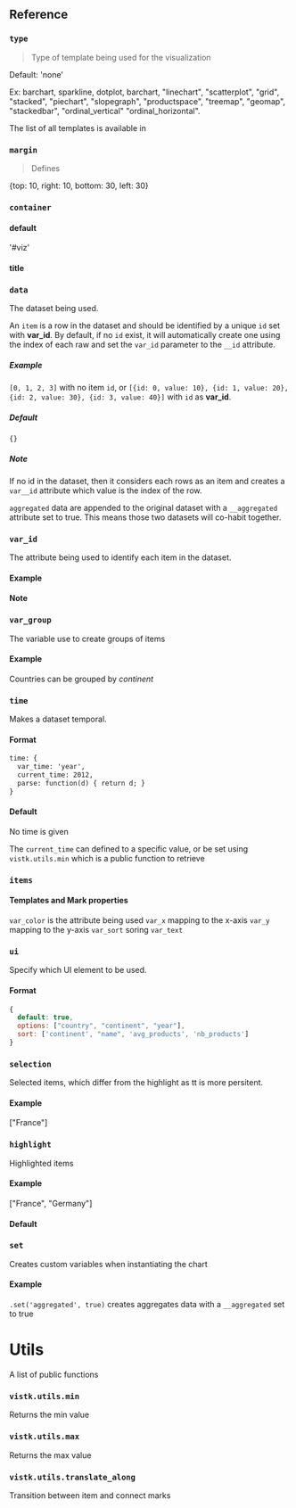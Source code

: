 
## Reference

### `type`

> Type of template being used for the visualization

Default: 'none'

Ex: barchart, sparkline, dotplot, barchart, "linechart", "scatterplot", "grid", "stacked", "piechart", "slopegraph", "productspace", "treemap", "geomap", "stackedbar", "ordinal_vertical" "ordinal_horizontal".


The list of all templates is available in


### `margin`

> Defines



 {top: 10, right: 10, bottom: 30, left: 30}

### `container`


#### default

'#viz'

#### title


### `data`

The dataset being used.

An `item` is a row in the dataset and should be identified by a unique `id` set with **var_id**. By default, if no `id` exist, it will automatically create one using the index of each raw and set the `var_id` parameter to the `__id` attribute.<br>

##### Example

`[0, 1, 2, 3]` with no item `id`, or `[{id: 0, value: 10}, {id: 1, value: 20}, {id: 2, value: 30}, {id: 3, value: 40}]` with `id` as **var_id**.

##### Default

`{}`

##### Note

If no id in the dataset, then it considers each rows as an item and creates a `var__id` attribute which value is the index of the row.

`aggregated` data are appended to the original dataset with a `__aggregated` attribute set to true. This means those two datasets will co-habit together.

### `var_id`

The attribute being used to identify each item in the dataset.


#### Example


#### Note


### `var_group`

The variable use to create groups of items


#### Example 

Countries can be grouped by *continent*


### `time`

Makes a dataset temporal.

#### Format

```html
time: {
  var_time: 'year', 
  current_time: 2012,
  parse: function(d) { return d; }
}
```

#### Default

No time is given

The `current_time` can defined to a specific value, or be set using `vistk.utils.min` which is a public function to retrieve

### `items`



#### Templates and Mark properties

`var_color` is the attribute being used
`var_x`     mapping to the x-axis
`var_y`     mapping to the y-axis
`var_sort`  soring
`var_text`  

### `ui`

Specify which UI element to be used.

#### Format

```js
{
  default: true,
  options: ["country", "continent", "year"],
  sort: ['continent', "name", 'avg_products', 'nb_products']
}
```

### `selection`

Selected items, which differ from the highlight as tt is more persitent.

#### Example

["France"]


### `highlight`

Highlighted items

#### Example

["France", "Germany"]

#### Default

### `set`

Creates custom variables when instantiating the chart

#### Example

`.set('aggregated', true)` creates aggregates data with a `__aggregated` set to true


# Utils

A list of public functions


### `vistk.utils.min`

Returns the min value

### `vistk.utils.max`

Returns the max value

### `vistk.utils.translate_along`

Transition between item and connect marks

